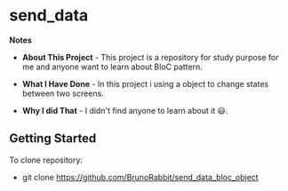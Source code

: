 # send_data

__Notes__
- __About This Project__ - This project is a
repository for study purpose  for me and anyone want to learn about BloC pattern. 
- __What I Have Done__ - In this project i using a object to change states between two screens. 

- __Why I did That__ - I didn't find anyone to learn about it 😃.

## Getting Started

To clone repository: 

- git clone https://github.com/BrunoRabbit/send_data_bloc_object
